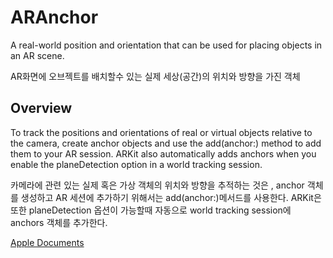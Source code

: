 # ARAnchor
A real-world position and orientation that can be used for placing objects in an AR scene.

AR화면에 오브젝트를 배치할수 있는 실제 세상(공간)의 위치와 방향을 가진 객체

## Overview
To track the positions and orientations of real or virtual objects relative to the camera, create anchor objects and use the add(anchor:) method to add them to your AR session.
ARKit also automatically adds anchors when you enable the planeDetection option in a world tracking session.

카메라에 관련 있는 실제 혹은 가상 객체의 위치와 방향을 추적하는 것은 , anchor 객체를 생성하고 AR 세션에 추가하기 위해서는 add(anchor:)메서드를 사용한다. ARKit은 또한 planeDetection 옵션이 가능할때 자동으로 world tracking session에 anchors 객체를 추가한다.


[Apple Documents][apple]

[apple]: https://developer.apple.com/documentation/arkit/aranchor

